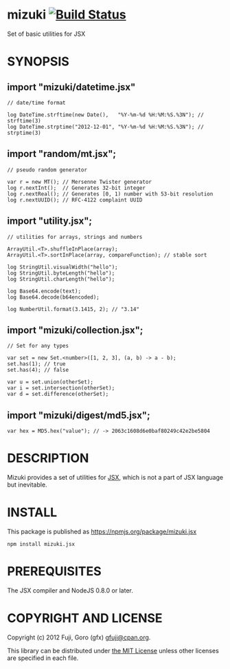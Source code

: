 mizuki [![Build Status](https://secure.travis-ci.org/gfx/mizuki.png)](http://travis-ci.org/gfx/mizuki)
====================

Set of basic utilities for JSX

SYNOPSIS
====================

import "mizuki/datetime.jsx"
---------------------

    // date/time format

    log DateTime.strftime(new Date(),   "%Y-%m-%d %H:%M:%S.%3N"); // strftime(3)
    log DateTime.strptime("2012-12-01", "%Y-%m-%d %H:%M:%S.%3N"); // strptime(3)

import "random/mt.jsx";
---------------------

    // pseudo random generator

    var r = new MT(); // Mersenne Twister generator
    log r.nextInt();  // Generates 32-bit integer
    log r.nextReal(); // Generates [0, 1) number with 53-bit resolution
    log r.nextUUID(); // RFC-4122 complaint UUID

import "utility.jsx";
---------------------

    // utilities for arrays, strings and numbers

    ArrayUtil.<T>.shuffleInPlace(array);
    ArrayUtil.<T>.sortInPlace(array, compareFunction); // stable sort

    log StringUtil.visualWidth("hello");
    log StringUtil.byteLength("hello");
    log StringUtil.charLength("hello");

    log Base64.encode(text);
    log Base64.decode(b64encoded);

    log NumberUtil.format(3.1415, 2); // "3.14"


import "mizuki/collection.jsx";
---------------------

    // Set for any types

    var set = new Set.<number>([1, 2, 3], (a, b) -> a - b);
    set.has(1); // true
    set.has(4); // false

    var u = set.union(otherSet);
    var i = set.intersection(otherSet);
    var d = set.difference(otherSet);

import "mizuki/digest/md5.jsx";
---------------------

    var hex = MD5.hex("value"); // -> 2063c1608d6e0baf80249c42e2be5804

DESCRIPTION
====================

Mizuki provides a set of utilities for [JSX](http://jsx.github.com/), which is not a part of JSX language but inevitable.

INSTALL
====================

This package is published as https://npmjs.org/package/mizuki.jsx

    npm install mizuki.jsx

PREREQUISITES
====================

The JSX compiler and NodeJS 0.8.0 or later.

COPYRIGHT AND LICENSE
====================

Copyright (c) 2012 Fuji, Goro (gfx) <gfuji@cpan.org>.

This library can be distributed under [the MIT License](LICENSE.md) unless other licenses are specified in each file.

